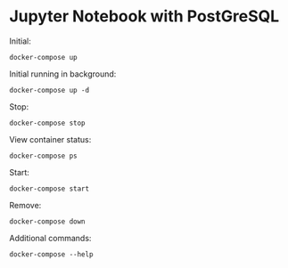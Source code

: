 # Jupyter Notebook with PostGreSQL

Initial:

`docker-compose up`

Initial running in background:

`docker-compose up -d`

Stop:

`docker-compose stop`

View container status:

`docker-compose ps`

Start:

`docker-compose start`

Remove:

`docker-compose down`

Additional commands:

`docker-compose --help`
